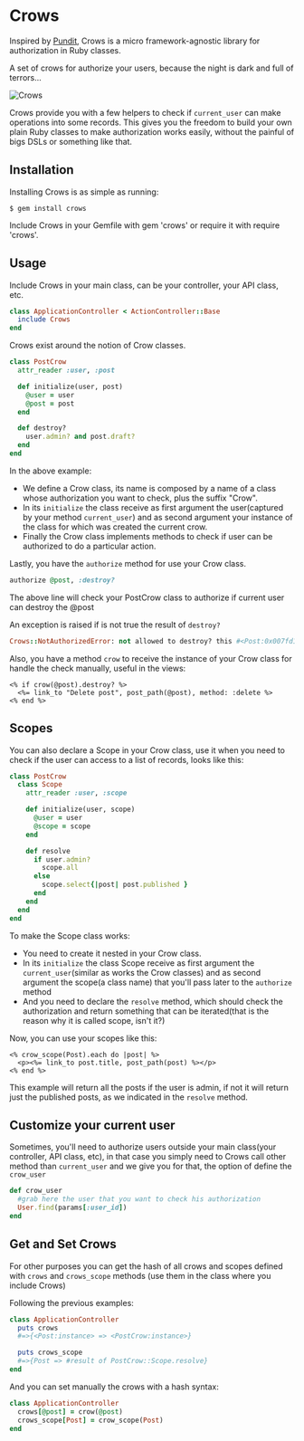 # Crows

Inspired by [Pundit](https://github.com/elabs/pundit), Crows is a micro framework-agnostic library for authorization in Ruby classes.

A set of crows for authorize your users, because the night is dark and full of terrors...

![Crows](https://s-media-cache-ak0.pinimg.com/736x/d5/b6/1e/d5b61ee4b6f7f390e467c64cfefe6993.jpg)

Crows provide you with a few helpers to check if `current_user` can make operations into some records. This gives you the freedom to build your own plain Ruby classes to make authorization works easily, without the painful of bigs DSLs or something like that.

## Installation

Installing Crows is as simple as running:

```
$ gem install crows
```

Include Crows in your Gemfile with gem 'crows' or require it with require 'crows'.

Usage
-----

Include Crows in your main class, can be your controller, your API class, etc.

``` ruby
class ApplicationController < ActionController::Base
  include Crows
end
```

Crows exist around the notion of Crow classes.

``` ruby
class PostCrow
  attr_reader :user, :post

  def initialize(user, post)
    @user = user
    @post = post
  end

  def destroy?
    user.admin? and post.draft?
  end
end
```

In the above example:

-  We define a Crow class, its name is composed by a name of a class whose authorization you want to check, plus the suffix "Crow".
- In its `initialize` the class receive as first argument the user(captured by your method `current_user`) and as second argument your instance of the class for which was created the current crow.
- Finally the Crow class implements methods to check if user can be authorized to do a particular action.

Lastly, you have the `authorize` method for use your Crow class.

``` ruby
authorize @post, :destroy?
```

The above line will check your PostCrow class to authorize if current user can destroy the @post

An exception is raised if is not true the result of `destroy?`

``` ruby
Crows::NotAuthorizedError: not allowed to destroy? this #<Post:0x007fd1831adc48>
```

Also, you have a method `crow` to receive the instance of your Crow class for handle the check manually, useful in the views:

``` erb
<% if crow(@post).destroy? %>
  <%= link_to "Delete post", post_path(@post), method: :delete %>
<% end %>
```

## Scopes

You can also declare a Scope in your Crow class, use it when you need to check if the user can access to a list of records, looks like this:

``` ruby
class PostCrow
  class Scope
    attr_reader :user, :scope

    def initialize(user, scope)
      @user = user
      @scope = scope
    end

    def resolve
      if user.admin?
        scope.all
      else
        scope.select{|post| post.published }
      end
    end
  end
end
```

To make the Scope class works: 
- You need to create it nested in your Crow class.
- In its `initialize` the class Scope receive as first argument the `current_user`(similar as works the Crow classes) and as second argument the scope(a class name) that you'll pass later to the `authorize` method
- And you need to declare the `resolve` method, which should check the authorization and return something that can be iterated(that is the reason why it is called scope, isn't it?)

Now, you can use your scopes like this:

``` erb
<% crow_scope(Post).each do |post| %>
  <p><%= link_to post.title, post_path(post) %></p>
<% end %>
```

This example will return all the posts if the user is admin, if not it will return just the published posts, as we indicated in the `resolve` method.

## Customize your current user

Sometimes, you'll need to authorize users outside your main class(your controller, API class, etc), in that case you simply need to Crows call other method than `current_user` and we give you for that, the option of define the `crow_user`

```ruby
def crow_user
  #grab here the user that you want to check his authorization
  User.find(params[:user_id])
end
```

## Get and Set Crows

For other purposes you can get the hash of all crows and scopes defined with `crows` and `crows_scope` methods (use them in the class where you include Crows)

Following the previous examples:

```ruby
class ApplicationController
  puts crows
  #=>{<Post:instance> => <PostCrow:instance>}

  puts crows_scope
  #=>{Post => #result of PostCrow::Scope.resolve}
end
```

And you can set manually the crows with a hash syntax:

```ruby
class ApplicationController
  crows[@post] = crow(@post)
  crows_scope[Post] = crow_scope(Post)
end
```